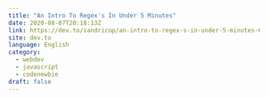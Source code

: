 ```yaml
---
title: "An Intro To Regex's In Under 5 Minutes"
date: 2020-08-07T20:18:13Z
link: https://dev.to/sandricop/an-intro-to-regex-s-in-under-5-minutes-6lh?utm_medium=RSS&utm_source=news.12bit.vn
site: dev.to
language: English
category:
  - webdev
  - javascript
  - codenewbie
draft: false
---
```

